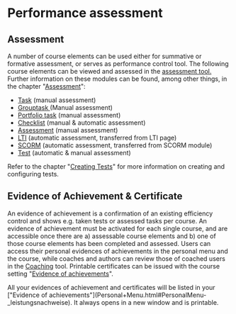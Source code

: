 # Performance assessment

## Assessment

A number of course elements can be used either for summative or formative
assessment, or serves as performance control tool. The following course
elements can be viewed and assessed in the [assessment
tool.](Using+Course+Tools.html#UsingCourseTools-_bewertungswerkzeug) Further
information on these modules can be found, among other things, in the chapter
"[Assessment](Assessment.html)":

  * [Task](Assessment.html#Assessment-_task_kursbaustein) (manual assessment)
  * [Grouptask ](Assessment.html)(Manual assessment)
  * [Portfolio task](Assessment.html#Assessment-_bb_portfolio) (manual assessment)
  * [Checklist](Assessment.html#Assessment-_checklist_kursbaustein) (manual & automatic assessment)
  * [Assessment](Assessment.html#Assessment-_bewertung_kursbaustein) (manual assessment)
  * [LTI](Other.html#Other-_lti_kursbaustein) (automatic assessment, transferred from LTI page)
  * [SCORM](Knowledge+Transfer.html#KnowledgeTransfer-_scorm_kursbaustein) (automatic assessment, transferred from SCORM module)
  * [Test](Assessment.html#Assessment-_test_kursbaustein) (automatic & manual assessment)

Refer to the chapter "[Creating Tests](Creating+Tests.html)" for more
information on creating and configuring tests.

## Evidence of Achievement & Certificate

An evidence of achievement is a confirmation of an existing efficiency control
and shows e.g. taken tests or assessed tasks per course. An evidence of
achievement must be activated for each single course, and are accessible once
there are a) assessable course elements and b) one of those course elements
has been completed and assessed. Users can access their personal evidences of
achievements in the personal menu and the course, while coaches and authors
can review those of coached users in the [Coaching](Coaching.html) tool.
Printable certificates can be issued with the course setting "[Evidence of
achievements](Course+Settings.html#CourseSettings-_leistungsnachweis)".

All your evidences of achievement and certificates will be listed in your
["Evidence of achievements"](Personal+Menu.html#PersonalMenu-
_leistungsnachweise). It always opens in a new window and is printable.

